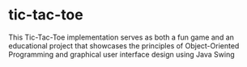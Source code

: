 # tic-tac-toe
This Tic-Tac-Toe implementation serves as both a fun game and an educational project that showcases the principles of Object-Oriented Programming and graphical user interface design using Java Swing

